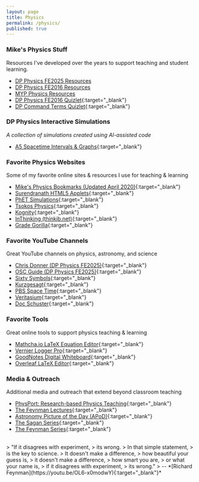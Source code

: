 ```yaml
---
layout: page
title: Physics
permalink: /physics/
published: true
---
```


### Mike's Physics Stuff
Resources I've developed over the years to support teaching and student learning.
- [DP Physics FE2025 Resources](/physics_dp_2025)
- [DP Physics FE2016 Resources](/physics_dp_2016)
- [MYP Physics Resources](/physics_myp)
- [DP Physics FE2016 Quizlet](https://quizlet.com/mvpoirier/folders/dp-physics/sets){:target="_blank"}
- [DP Command Terms Quizlet](https://quizlet.com/kr/308164418/dp-command-terms-flash-cards/){:target="_blank"}

### DP Physics Interactive Simulations
_A collection of simulations created using AI-assisted code_
- [A5 Spacetime Intervals & Graphs](https://raw.githack.com/mvpoirier/Javascript/master/spacetimeGraph/index.html){:target="_blank"}

### Favorite Physics Websites
Some of my favorite online sites & resources I use for teaching & learning
- [Mike's Physics Bookmarks (Updated April 2020)](/media/physics_bookmarks.html){:target="_blank"}
- [Surendranath HTML5 Applets](http://www.surendranath.org/){:target="_blank"}
- [PhET Simulations](https://phet.colorado.edu/){:target="_blank"}
- [Tsokos Physics](https://tsokosphysics.com/){:target="_blank"}
- [Kognity](https://kognity.com/){:target="_blank"}
- [InThinking (thinkib.net)](http://www.thinkib.net/physics){:target="_blank"}
- [Grade Gorilla](https://www.gradegorilla.com/IB-physics-revision-questions.php){:target="_blank"}

### Favorite YouTube Channels
Great YouTube channels on physics, astronomy, and science
- [Chris Donner (DP Physics FE2025)](https://www.youtube.com/@donerphysics/playlists){:target="_blank"}
- [OSC Guide (DP Physics FE2025)](https://www.youtube.com/@OSC1990){:target="_blank"}
- [Sixty Symbols](https://www.youtube.com/@sixtysymbols){:target="_blank"}
- [Kurzgesagt](https://www.youtube.com/@kurzgesagt){:target="_blank"}
- [PBS Space Time](https://www.youtube.com/@pbsspacetime){:target="_blank"}
- [Veritasium](https://www.youtube.com/@veritasium){:target="_blank"}
- [Doc Schuster](https://www.youtube.com/@DocSchuster){:target="_blank"}

### Favorite Tools
Great online tools to support physics teaching & learning
- [Mathcha.io LaTeX Equation Editor](https://www.mathcha.io/editor){:target="_blank"}
- [Vernier Logger Pro](https://www.vernier.com/downloads/){:target="_blank"}
- [GoodNotes Digital Whiteboard](https://www.goodnotes.com/){:target="_blank"}
- [Overleaf LaTeX Editor](https://www.overleaf.com/project){:target="_blank"}

### Media & Outreach
Additional media and outreach that extend beyond classroom teaching
- [PhysPort: Research-based Physics Teaching](https://www.physport.org/){:target="_blank"}
- [The Feynman Lectures](https://www.feynmanlectures.caltech.edu/){:target="_blank"}
- [Astronomy Picture of the Day (APoD)](https://apod.nasa.gov/apod/astropix.html){:target="_blank"}
- [The Sagan Series](https://www.youtube.com/watch?v=oY59wZdCDo0&list=PLF17F07CFC3208E29){:target="_blank"}
- [The Feynman Series](https://www.youtube.com/watch?v=cRmbwczTC6E&list=PL92F9FC91BBE2210D){:target="_blank"}
  
<br>
> "If it disagrees with experiment,  
> its wrong.  
> In that simple statement,  
> is the key to science.  
> It doesn't make a difference,  
> how beautiful your guess is,  
> it doesn't make a difference,  
> how smart you are,  
> or what your name is,  
> if it disagrees with experiment,  
> its wrong."  
> -- *[Richard Feynman](https://youtu.be/OL6-x0modwY){:target="_blank"}*
